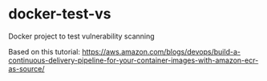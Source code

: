 # docker-test-vs
Docker project to test vulnerability scanning


Based on this tutorial: https://aws.amazon.com/blogs/devops/build-a-continuous-delivery-pipeline-for-your-container-images-with-amazon-ecr-as-source/
